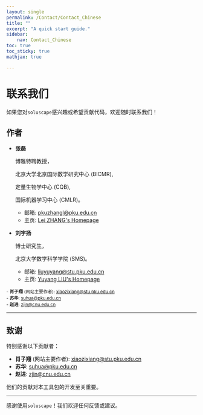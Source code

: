```yaml
---
layout: single
permalink: /Contact/Contact_Chinese
title: ""
excerpt: "A quick start guide."
sidebar:
    nav: Contact_Chinese
toc: true
toc_sticky: true
mathjax: true

---
```

# 联系我们

如果您对`soluscape`感兴趣或希望贡献代码，欢迎随时联系我们！

## 作者

- **张磊**

  博雅特聘教授，
  
  北京大学北京国际数学研究中心 (BICMR),
  
  定量生物学中心 (CQB),
  
  国际机器学习中心 (CMLR)。
  
  - 邮箱: [pkuzhangl@pku.edu.cn](mailto:pkuzhangl@pku.edu.cn)  
  - 主页: [Lei ZHANG's Homepage](http://faculty.bicmr.pku.edu.cn/~zhanglei/)

- **刘宇扬**

  博士研究生，

  北京大学数学科学学院 (SMS)。
  
  - 邮箱: [liuyuyang@stu.pku.edu.cn](mailto:liuyuyang@stu.pku.edu.cn)  
  - 主页: [Yuyang LIU's Homepage](https://liuonly1121.github.io/)

<small>- ​**肖子翔** (网站主要作者): [xiaozixiang@stu.pku.edu.cn](mailto:xiaozixiang@stu.pku.edu.cn)</small>  
<small>- ​**苏华**: [suhua@pku.edu.cn](mailto:suhua@pku.edu.cn)</small>  
<small>- ​**赵进**: [zjin@cnu.edu.cn](mailto:zjin@cnu.edu.cn)</small>

---

## 致谢

特别感谢以下贡献者：
- **肖子翔** (网站主要作者): [xiaozixiang@stu.pku.edu.cn](mailto:xiaozixiang@stu.pku.edu.cn)
- **苏华**: [suhua@pku.edu.cn](mailto:suhua@pku.edu.cn)
- **赵进**: [zjin@cnu.edu.cn](mailto:zjin@cnu.edu.cn)

他们的贡献对本工具包的开发至关重要。

---

感谢使用`soluscape`！我们欢迎任何反馈或建议。
